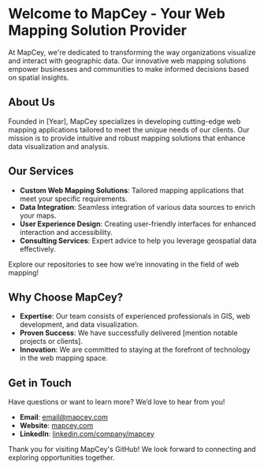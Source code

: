 # Welcome to MapCey - Your Web Mapping Solution Provider

At MapCey, we're dedicated to transforming the way organizations visualize and interact with geographic data. Our innovative web mapping solutions empower businesses and communities to make informed decisions based on spatial insights.

## About Us

Founded in [Year], MapCey specializes in developing cutting-edge web mapping applications tailored to meet the unique needs of our clients. Our mission is to provide intuitive and robust mapping solutions that enhance data visualization and analysis.

## Our Services

- **Custom Web Mapping Solutions**: Tailored mapping applications that meet your specific requirements.
- **Data Integration**: Seamless integration of various data sources to enrich your maps.
- **User Experience Design**: Creating user-friendly interfaces for enhanced interaction and accessibility.
- **Consulting Services**: Expert advice to help you leverage geospatial data effectively.

Explore our repositories to see how we’re innovating in the field of web mapping!

## Why Choose MapCey?

- **Expertise**: Our team consists of experienced professionals in GIS, web development, and data visualization.
- **Proven Success**: We have successfully delivered [mention notable projects or clients].
- **Innovation**: We are committed to staying at the forefront of technology in the web mapping space.

## Get in Touch

Have questions or want to learn more? We’d love to hear from you!

- **Email**: [email@mapcey.com](mailto:email@mapcey.com)
- **Website**: [mapcey.com](https://www.mapcey.com)
- **LinkedIn**: [linkedin.com/company/mapcey](https://linkedin.com/company/mapcey)

Thank you for visiting MapCey's GitHub! We look forward to connecting and exploring opportunities together.
